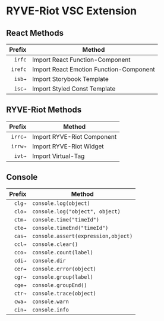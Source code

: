 # RYVE-Riot VSC Extension

## React Methods

|  Prefix | Method                                  |
| ------: | --------------------------------------- |
|  `irfc` | Import React Function-Component         |
| `irefc` | Import React Emotion Function-Component |
|  `isb→` | Import Storybook Template               |
|  `isc→` | Import Styled Const Template            |

## RYVE-Riot Methods

|  Prefix | Method                     |
| ------: | -------------------------- |
| `irrc→` | Import RYVE-Riot Component |
| `irrw→` | Import RYVE-Riot Widget    |
|  `ivt→` | Import Virtual-Tag         |

## Console

| Prefix | Method                              |
| -----: | ----------------------------------- |
| `clg→` | `console.log(object)`               |
| `clo→` | `console.log("object", object)`     |
| `ctm→` | `console.time("timeId")`            |
| `cte→` | `console.timeEnd("timeId")`         |
| `cas→` | `console.assert(expression,object)` |
| `ccl→` | `console.clear()`                   |
| `cco→` | `console.count(label)`              |
| `cdi→` | `console.dir`                       |
| `cer→` | `console.error(object)`             |
| `cgr→` | `console.group(label)`              |
| `cge→` | `console.groupEnd()`                |
| `ctr→` | `console.trace(object)`             |
| `cwa→` | `console.warn`                      |
| `cin→` | `console.info`                      |
